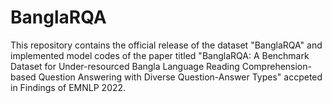 # BanglaRQA

This repository contains the official release of the dataset "BanglaRQA" and implemented model codes of the paper titled "BanglaRQA: A Benchmark Dataset for Under-resourced Bangla Language Reading Comprehension-based Question Answering with Diverse Question-Answer Types" accpeted in Findings of EMNLP 2022.
